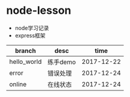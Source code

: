 # node-lesson
- node学习记录    
- express框架

branch|desc | time
---|---|---
hello_world|练手demo|2017-12-22
error|错误处理|2017-12-24
online|在线状态|2017-12-24
